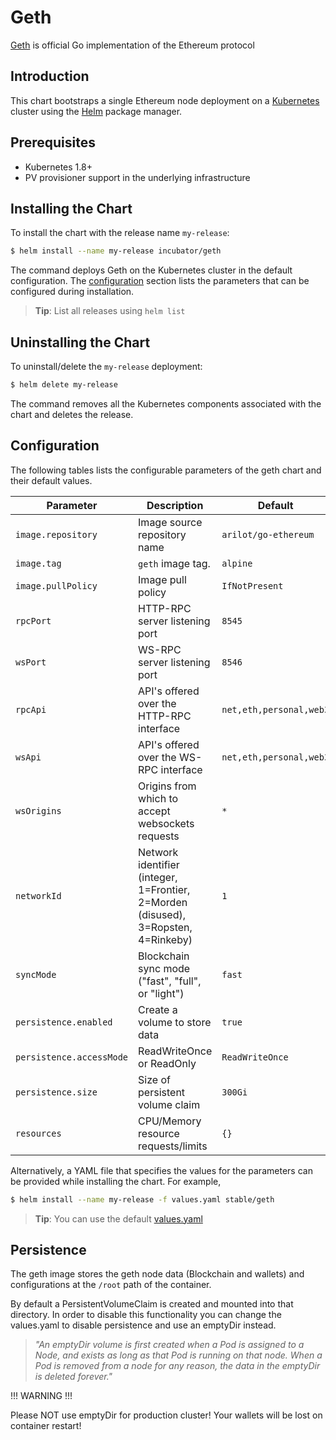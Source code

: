 # Geth

[Geth](https://geth.ethereum.org) is official Go implementation of the Ethereum protocol

## Introduction

This chart bootstraps a single Ethereum node deployment on a [Kubernetes](http://kubernetes.io) cluster using the [Helm](https://helm.sh) package manager.

## Prerequisites

- Kubernetes 1.8+
- PV provisioner support in the underlying infrastructure

## Installing the Chart

To install the chart with the release name `my-release`:

```bash
$ helm install --name my-release incubator/geth
```

The command deploys Geth on the Kubernetes cluster in the default configuration.
The [configuration](#configuration) section lists the parameters that can be configured during installation.

> **Tip**: List all releases using `helm list`

## Uninstalling the Chart

To uninstall/delete the `my-release` deployment:

```bash
$ helm delete my-release
```

The command removes all the Kubernetes components associated with the chart and deletes the release.

## Configuration

The following tables lists the configurable parameters of the geth chart and their default values.

  Parameter                | Description                                                                         | Default
---------------------------|-------------------------------------------------------------------------------------|--------
`image.repository`         | Image source repository name                                                        | `arilot/go-ethereum`
`image.tag`                 | `geth` image tag.                                                                   | `alpine`
`image.pullPolicy`          | Image pull policy                                                                   | `IfNotPresent`
`rpcPort`                  | HTTP-RPC server listening port                                                      | `8545`
`wsPort`                   | WS-RPC server listening port                                                        | `8546`
`rpcApi`                   | API's offered over the HTTP-RPC interface                                           | `net,eth,personal,web3`
`wsApi`                    | API's offered over the WS-RPC interface                                             | `net,eth,personal,web3`
`wsOrigins`                | Origins from which to accept websockets requests                                    | `*`
`networkId`                | Network identifier (integer, 1=Frontier, 2=Morden (disused), 3=Ropsten, 4=Rinkeby)  | `1`
`syncMode`                 | Blockchain sync mode ("fast", "full", or "light")                                   | `fast`
`persistence.enabled`      | Create a volume to store data                                                       | `true`
`persistence.accessMode`   | ReadWriteOnce or ReadOnly                                                           | `ReadWriteOnce`
`persistence.size`         | Size of persistent volume claim                                                     | `300Gi`
`resources`                | CPU/Memory resource requests/limits                                                 | `{}`



Alternatively, a YAML file that specifies the values for the parameters can be provided while installing the chart. For example,

```bash
$ helm install --name my-release -f values.yaml stable/geth
```

> **Tip**: You can use the default [values.yaml](values.yaml)

## Persistence

The geth image stores the geth node data (Blockchain and wallets) and configurations at the `/root` path of the container.

By default a PersistentVolumeClaim is created and mounted into that directory. In order to disable this functionality
you can change the values.yaml to disable persistence and use an emptyDir instead.

> *"An emptyDir volume is first created when a Pod is assigned to a Node, and exists as long as that Pod is running on that node. When a Pod is removed from a node for any reason, the data in the emptyDir is deleted forever."*

!!! WARNING !!!

Please NOT use emptyDir for production cluster! Your wallets will be lost on container restart!
